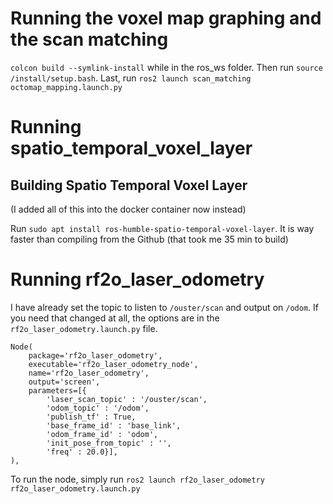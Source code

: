 # Running the voxel map graphing and the scan matching

`colcon build --symlink-install` while in the ros_ws folder. Then run `source /install/setup.bash`. Last, run `ros2 launch scan_matching octomap_mapping.launch.py`




# Running spatio_temporal_voxel_layer

## Building Spatio Temporal Voxel Layer

(I added all of this into the docker container now instead)

Run `sudo apt install ros-humble-spatio-temporal-voxel-layer`. It is way faster than compiling from the Github (that took me 35 min to build)

<!-- This takes forever, without adding the following export, it would spike my memory past taking 32GB of RAM and crash the build process.
You can try it without the flag and see if it works for you though! If it doesn't, add the tag. This is only necessary for the openvdb_vendor package. (This took 36min on my computer)

```
export MAKEFLAGS=-j1
colcon build --mixin release --symlink-install --parallel-workers 1 --packages-select openvdb_vendor
```

Afterwards, you will want to colcon build all the other packages. Since openvdb_vendor is already compiled, you will be good to just unset the MAKEFLAG and run the following

```
unset MAKEFLAGS
colcon build
``` -->


# Running rf2o_laser_odometry

I have already set the topic to listen to `/ouster/scan` and output on `/odom`. If you need that changed at all, the options are in the `rf2o_laser_odometry.launch.py` file.

```
Node(
    package='rf2o_laser_odometry',
    executable='rf2o_laser_odometry_node',
    name='rf2o_laser_odometry',
    output='screen',
    parameters=[{
        'laser_scan_topic' : '/ouster/scan',
        'odom_topic' : '/odom',
        'publish_tf' : True,
        'base_frame_id' : 'base_link',
        'odom_frame_id' : 'odom',
        'init_pose_from_topic' : '',
        'freq' : 20.0}],
),
```

To run the node, simply run `ros2 launch rf2o_laser_odometry rf2o_laser_odometry.launch.py`